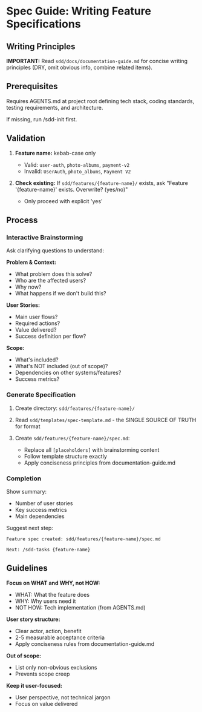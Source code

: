 # Spec Guide: Writing Feature Specifications

## Writing Principles

**IMPORTANT:** Read `sdd/docs/documentation-guide.md` for concise writing principles (DRY, omit obvious info, combine related items).

## Prerequisites

Requires AGENTS.md at project root defining tech stack, coding standards, testing requirements, and architecture.

If missing, run /sdd-init first.

## Validation

1. **Feature name:** kebab-case only
   - Valid: `user-auth`, `photo-albums`, `payment-v2`
   - Invalid: `UserAuth`, `photo_albums`, `Payment V2`

2. **Check existing:** If `sdd/features/{feature-name}/` exists, ask "Feature '{feature-name}' exists. Overwrite? (yes/no)"
   - Only proceed with explicit 'yes'

## Process

### Interactive Brainstorming

Ask clarifying questions to understand:

**Problem & Context:**
- What problem does this solve?
- Who are the affected users?
- Why now?
- What happens if we don't build this?

**User Stories:**
- Main user flows?
- Required actions?
- Value delivered?
- Success definition per flow?

**Scope:**
- What's included?
- What's NOT included (out of scope)?
- Dependencies on other systems/features?
- Success metrics?

### Generate Specification

1. Create directory: `sdd/features/{feature-name}/`

2. Read `sdd/templates/spec-template.md` - the SINGLE SOURCE OF TRUTH for format

3. Create `sdd/features/{feature-name}/spec.md`:
   - Replace all `[placeholders]` with brainstorming content
   - Follow template structure exactly
   - Apply conciseness principles from documentation-guide.md

### Completion

Show summary:
- Number of user stories
- Key success metrics
- Main dependencies

Suggest next step:
```
Feature spec created: sdd/features/{feature-name}/spec.md

Next: /sdd-tasks {feature-name}
```

## Guidelines

**Focus on WHAT and WHY, not HOW:**
- WHAT: What the feature does
- WHY: Why users need it
- NOT HOW: Tech implementation (from AGENTS.md)

**User story structure:**
- Clear actor, action, benefit
- 2-5 measurable acceptance criteria
- Apply conciseness rules from documentation-guide.md

**Out of scope:**
- List only non-obvious exclusions
- Prevents scope creep

**Keep it user-focused:**
- User perspective, not technical jargon
- Focus on value delivered
